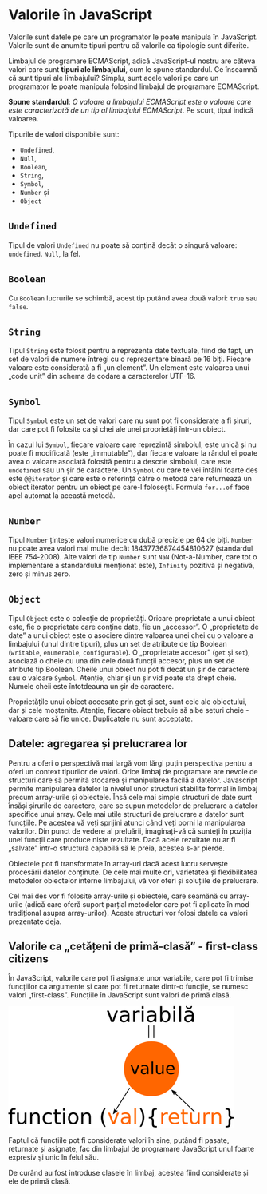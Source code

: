 # Valorile în JavaScript

Valorile sunt datele pe care un programator le poate manipula în JavaScript. Valorile sunt de anumite tipuri pentru că valorile ca tipologie sunt diferite.

Limbajul de programare ECMAScript, adică JavaScript-ul nostru are câteva valori care sunt **tipuri ale limbajului**, cum le spune standardul. Ce înseamnă că sunt tipuri ale limbajului? Simplu, sunt acele valori pe care un programator le poate manipula folosind limbajul de programare ECMAScript.

**Spune standardul**: *O valoare a limbajului ECMAScript este o valoare care este caracterizată de un tip al limbajului ECMAScript*.
Pe scurt, tipul indică valoarea.

Tipurile de valori disponibile sunt:

- `Undefined`,
- `Null`,
- `Boolean`,
- `String`,
- `Symbol`,
- `Number` și
- `Object`

## `Undefined`

Tipul de valori `Undefined` nu poate să conțină decât o singură valoare: `undefined`. `Null`, la fel.

## `Boolean`

Cu `Boolean` lucrurile se schimbă, acest tip putând avea două valori: `true` sau `false`.

## `String`

Tipul `String` este folosit pentru a reprezenta date textuale, fiind de fapt, un set de valori de numere întregi cu o reprezentare binară pe 16 biți. Fiecare valoare este considerată a fi „un element”. Un element este valoarea unui „code unit” din schema de codare a caracterelor UTF-16.

## `Symbol`

Tipul `Symbol` este un set de valori care nu sunt pot fi considerate a fi șiruri, dar care pot fi folosite ca și chei ale unei proprietăți într-un obiect.

În cazul lui `Symbol`, fiecare valoare care reprezintă simbolul, este unică și nu poate fi modificată (este „immutable”), dar fiecare valoare la rândul ei poate avea o valoare asociată folosită pentru a descrie simbolul, care este `undefined` sau un șir de caractere. Un `Symbol` cu care te vei întâlni foarte des este `@@iterator` și care este o referință către o metodă care returnează un obiect iterator pentru un obiect pe care-l folosești. Formula `for...of` face apel automat la această metodă.

## `Number`

Tipul `Number` țintește valori numerice cu dubă precizie pe 64 de biți.
`Number` nu poate avea valori mai multe decât 18437736874454810627 (standardul IEEE 754‐2008).
Alte valori de tip `Number` sunt `NaN` (Not-a-Number, care tot o implementare a standardului menționat este), `Infinity` pozitivă și negativă, zero și minus zero.

## `Object`

Tipul `Object` este o colecție de proprietăți.
Oricare proprietate a unui obiect este, fie o proprietate care conține date, fie un „accessor”.
O „proprietate de date” a unui obiect este o asociere dintre valoarea unei chei cu o valoare a limbajului (unul dintre tipuri), plus un set de atribute de tip Boolean (`writable`, `enumerable`, `configurable`).
O „proprietate accesor” (`get` și `set`), asociază o cheie cu una din cele două funcții accesor, plus un set de atribute tip Boolean.
Cheile unui obiect nu pot fi decât un șir de caractere sau o valoare `Symbol`. Atenție, chiar și un șir vid poate sta drept cheie. Numele cheii este întotdeauna un șir de caractere.

Proprietățile unui obiect accesate prin get și set, sunt cele ale obiectului, dar și cele moștenite.
Atenție, fiecare obiect trebuie să aibe seturi cheie - valoare care să fie unice. Duplicatele nu sunt acceptate.

## Datele: agregarea și prelucrarea lor

Pentru a oferi o perspectivă mai largă vom lărgi puțin perspectiva pentru a oferi un context tipurilor de valori.
Orice limbaj de programare are nevoie de structuri care să permită stocarea și manipularea facilă a datelor.
Javascript permite manipularea datelor la nivelul unor structuri stabilite formal în limbaj precum array-urile și obiectele. Însă cele mai simple structuri de date sunt însăși șirurile de caractere, care se supun metodelor de prelucrare a datelor specifice unui array.
Cele mai utile structuri de prelucrare a datelor sunt funcțiile. Pe acestea vă veți sprijini atunci când veți porni la manipularea valorilor. Din punct de vedere al preluării, imaginați-vă că sunteți în poziția unei funcții care produce niște rezultate. Dacă acele rezultate nu ar fi „salvate” într-o structură capabilă să le preia, acestea s-ar pierde.

Obiectele pot fi transformate în array-uri dacă acest lucru servește procesării datelor conținute. De cele mai multe ori, varietatea și flexibilitatea metodelor obiectelor interne limbajului, vă vor oferi și soluțiile de prelucrare.

Cel mai des vor fi folosite array-urile și obiectele, care seamănă cu array-urile (adică care oferă suport parțial metodelor care pot fi aplicate în mod tradițional asupra array-urilor).
Aceste structuri vor folosi datele ca valori prezentate deja.

## Valorile ca „cetățeni de primă-clasă” - first-class citizens

În JavaScript, valorile care pot fi asignate unor variabile, care pot fi trimise funcțiilor ca argumente și care pot fi returnate dintr-o funcție, se numesc valori „first-class”. Funcțiile în JavaScript sunt valori de primă clasă.

![](firstclasscitizen.png)

Faptul că funcțiile pot fi considerate valori în sine, putând fi pasate, returnate și asignate, fac din limbajul de programare JavaScript unul foarte expresiv și unic în felul său.

De curând au fost introduse clasele în limbaj, acestea fiind considerate și ele de primă clasă.
